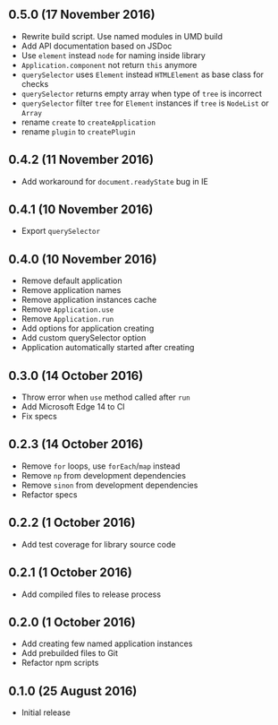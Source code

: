 ## 0.5.0 (17 November 2016)

* Rewrite build script. Use named modules in UMD build
* Add API documentation based on JSDoc
* Use `element` instead `node` for naming inside library
* `Application.component` not return `this` anymore
* `querySelector` uses `Element` instead `HTMLElement` as base class for checks
* `querySelector` returns empty array when type of `tree` is incorrect
* `querySelector` filter `tree` for `Element` instances if `tree` is `NodeList`
  or `Array`
* rename `create` to `createApplication`
* rename `plugin` to `createPlugin`

## 0.4.2 (11 November 2016)

* Add workaround for `document.readyState` bug in IE

## 0.4.1 (10 November 2016)

* Export `querySelector`

## 0.4.0 (10 November 2016)

* Remove default application
* Remove application names
* Remove application instances cache
* Remove `Application.use`
* Remove `Application.run`
* Add options for application creating
* Add custom querySelector option
* Application automatically started after creating

## 0.3.0 (14 October 2016)

* Throw error when `use` method called after `run`
* Add Microsoft Edge 14 to CI
* Fix specs

## 0.2.3 (14 October 2016)

* Remove `for` loops, use `forEach`/`map` instead
* Remove `np` from development dependencies
* Remove `sinon` from development dependencies
* Refactor specs

## 0.2.2 (1 October 2016)

* Add test coverage for library source code

## 0.2.1 (1 October 2016)

* Add compiled files to release process

## 0.2.0 (1 October 2016)

* Add creating few named application instances
* Add prebuilded files to Git
* Refactor npm scripts

## 0.1.0 (25 August 2016)

* Initial release
